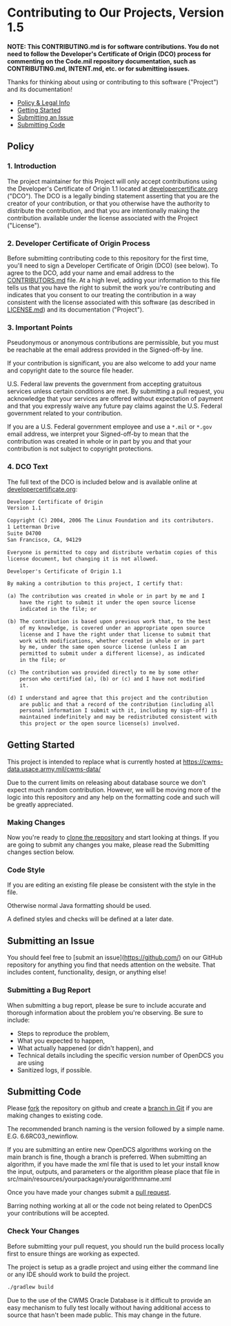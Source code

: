 # Contributing to Our Projects, Version 1.5

**NOTE: This CONTRIBUTING.md is for software contributions. You do not need to follow the Developer's Certificate of Origin (DCO) process for commenting on the Code.mil repository documentation, such as CONTRIBUTING.md, INTENT.md, etc. or for submitting issues.**

Thanks for thinking about using or contributing to this software ("Project") and its documentation!

* [Policy & Legal Info](#policy)
* [Getting Started](#getting-started)
* [Submitting an Issue](#submitting-an-issue)
* [Submitting Code](#submitting-code)

## Policy

### 1. Introduction

The project maintainer for this Project will only accept contributions using the Developer's Certificate of Origin 1.1 located at [developercertificate.org](https://developercertificate.org) ("DCO"). The DCO is a legally binding statement asserting that you are the creator of your contribution, or that you otherwise have the authority to distribute the contribution, and that you are intentionally making the contribution available under the license associated with the Project ("License").

### 2. Developer Certificate of Origin Process

Before submitting contributing code to this repository for the first time, you'll need to sign a Developer Certificate of Origin (DCO) (see below). To agree to the DCO, add your name and email address to the [CONTRIBUTORS.md](https://github.com/Code-dot-mil/code.mil/blob/master/CONTRIBUTORS.md) file. At a high level, adding your information to this file tells us that you have the right to submit the work you're contributing and indicates that you consent to our treating the contribution in a way consistent with the license associated with this software (as described in [LICENSE.md](https://github.com/Code-dot-mil/code.mil/blob/master/LICENSE.md)) and its documentation ("Project").

### 3. Important Points

Pseudonymous or anonymous contributions are permissible, but you must be reachable at the email address provided in the Signed-off-by line.

If your contribution is significant, you are also welcome to add your name and copyright date to the source file header.

U.S. Federal law prevents the government from accepting gratuitous services unless certain conditions are met. By submitting a pull request, you acknowledge that your services are offered without expectation of payment and that you expressly waive any future pay claims against the U.S. Federal government related to your contribution.

If you are a U.S. Federal government employee and use a `*.mil` or `*.gov` email address, we interpret your Signed-off-by to mean that the contribution was created in whole or in part by you and that your contribution is not subject to copyright protections.

### 4. DCO Text

The full text of the DCO is included below and is available online at [developercertificate.org](https://developercertificate.org):

```txt
Developer Certificate of Origin
Version 1.1

Copyright (C) 2004, 2006 The Linux Foundation and its contributors.
1 Letterman Drive
Suite D4700
San Francisco, CA, 94129

Everyone is permitted to copy and distribute verbatim copies of this
license document, but changing it is not allowed.

Developer's Certificate of Origin 1.1

By making a contribution to this project, I certify that:

(a) The contribution was created in whole or in part by me and I
    have the right to submit it under the open source license
    indicated in the file; or

(b) The contribution is based upon previous work that, to the best
    of my knowledge, is covered under an appropriate open source
    license and I have the right under that license to submit that
    work with modifications, whether created in whole or in part
    by me, under the same open source license (unless I am
    permitted to submit under a different license), as indicated
    in the file; or

(c) The contribution was provided directly to me by some other
    person who certified (a), (b) or (c) and I have not modified
    it.

(d) I understand and agree that this project and the contribution
    are public and that a record of the contribution (including all
    personal information I submit with it, including my sign-off) is
    maintained indefinitely and may be redistributed consistent with
    this project or the open source license(s) involved.
```

## Getting Started

This project is intended to replace what is currently hosted at https://cwms-data.usace.army.mil/cwms-data/

Due to the current limits on releasing about database source we don't expect much random contribution. However, we will be moving more of the logic into
this repository and any help on the formatting code and such will be greatly appreciated.

### Making Changes

Now you're ready to [clone the repository](https://help.github.com/articles/cloning-a-repository/) and start looking at things. If you are going to submit any changes you make, please read the Submitting changes section below.


### Code Style

If you are editing an existing file please be consistent with the style in the file.

Otherwise normal Java formatting should be used.

A defined styles and checks will be defined at a later date.

## Submitting an Issue

You should feel free to [submit an issue](https://github.com/<needs name>) on our GitHub repository for anything you find that needs attention on the website. That includes content, functionality, design, or anything else!

### Submitting a Bug Report

When submitting a bug report, please be sure to include accurate and thorough information about the problem you're observing. Be sure to include:

* Steps to reproduce the problem,
* What you expected to happen,
* What actually happened (or didn't happen), and
* Technical details including the specific version number of OpenDCS you are using
* Sanitized logs, if possible.

## Submitting Code

Please [fork](https://help.github.com/en/articles/fork-a-repo) the repository on github and create a [branch in Git](https://git-scm.com/book/en/v2/Git-Branching-Basic-Branching-and-Merging) if you are making changes to existing code.

The recommended branch naming is the version followed by a simple name. E.G. 6.6RC03_newinflow.

If you are submitting an entire new OpenDCS algorithms working on the main branch is fine, though a branch is preferred. When submitting an algorithm, if you have made the xml file that is used to let your install know the input, outputs, and parameters or the algorithm please place that file in src/main/resources/yourpackage/youralgorithmname.xml

Once you have made your changes submit a [pull request](https://help.github.com/en/articles/creating-a-pull-request-from-a-fork).


Barring nothing working at all or the code not being related to OpenDCS your contributions will be accepted.


### Check Your Changes

Before submitting your pull request, you should run the build process locally first to ensure things are working as expected.

The project is setup as a gradle project and using either the command line or any IDE should work to build the project.

```sh
./gradlew build
```

Due to the use of the CWMS Oracle Database is it difficult to provide an easy mechanism to fully test locally without having additional access to source that hasn't been made public. This may change in the future.
